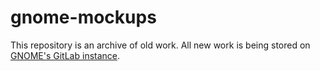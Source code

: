 # gnome-mockups

This repository is an archive of old work. All new work is being stored on [GNOME's GitLab instance](https://gitlab.gnome.org/Community/Design/).
